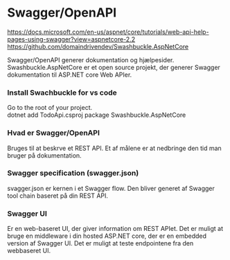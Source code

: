 # Swagger/OpenAPI
https://docs.microsoft.com/en-us/aspnet/core/tutorials/web-api-help-pages-using-swagger?view=aspnetcore-2.2  
https://github.com/domaindrivendev/Swashbuckle.AspNetCore  

Swagger/OpenAPI generer dokumentation og hjælpesider.  
Swashbuckle.AspNetCore er et open source projekt, der generer Swagger dokumentation til ASP.NET core Web APIer.  

### Install Swachbuckle for vs code
Go to the root of your project.  
dotnet add TodoApi.csproj package Swashbuckle.AspNetCore  

### Hvad er Swagger/OpenAPI
Bruges til at beskrve et REST API. Et af målene er at nedbringe den tid man bruger på dokumentation.  

### Swagger specification (swagger.json)
svagger.json er kernen i et Swagger flow. Den bliver generet af Swagger tool chain baseret på din REST API.  

### Swagger UI
Er en web-baseret UI, der giver information om REST APIet. Det er muligt at bruge en middleware i din hosted ASP.NET core, der er en embedded version af Swagger UI. Det er muligt at teste endpointene fra den webbaseret UI.  
